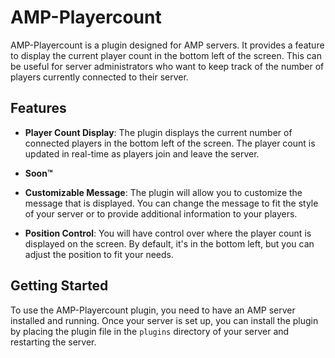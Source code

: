 # AMP-Playercount

AMP-Playercount is a plugin designed for AMP servers. It provides a feature to display the current player count in the bottom left of the screen. This can be useful for server administrators who want to keep track of the number of players currently connected to their server.

## Features

- **Player Count Display**: The plugin displays the current number of connected players in the bottom left of the screen. The player count is updated in real-time as players join and leave the server.

- **Soon:tm:**
- **Customizable Message**: The plugin will allow you to customize the message that is displayed. You can change the message to fit the style of your server or to provide additional information to your players.

- **Position Control**: You will have control over where the player count is displayed on the screen. By default, it's in the bottom left, but you can adjust the position to fit your needs.

## Getting Started

To use the AMP-Playercount plugin, you need to have an AMP server installed and running. Once your server is set up, you can install the plugin by placing the plugin file in the `plugins` directory of your server and restarting the server.
